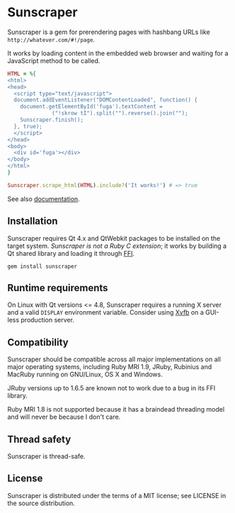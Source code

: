 Sunscraper
==========

Sunscraper is a gem for prerendering pages with hashbang URLs like `http://whatever.com/#!/page`.

It works by loading content in the embedded web browser and waiting for a JavaScript method to be
called.

```ruby
HTML = %{
<html>
<head>
  <script type="text/javascript">
  document.addEventListener("DOMContentLoaded", function() {
    document.getElementById('fuga').textContent =
              ("!skrow tI").split("").reverse().join("");
    Sunscraper.finish();
  }, true);
  </script>
</head>
<body>
  <div id='fuga'></div>
</body>
</html>
}

Sunscraper.scrape_html(HTML).include?('It works!') # => true
```

See also [documentation][].

  [documentation]: http://rdoc.info/gems/sunscraper/Sunscraper

Installation
------------

Sunscraper requires Qt 4.x and QtWebkit packages to be installed on the target system. *Sunscraper is not a Ruby
C extension*; it works by building a Qt shared library and loading it through [FFI][].

  [FFI]: http://en.wikipedia.org/wiki/Foreign_Function_Interface

    gem install sunscraper

Runtime requirements
--------------------

On Linux with Qt versions <= 4.8, Sunscraper requires a running X server and a valid `DISPLAY` environment
variable. Consider using [Xvfb][] on a GUI-less production server.

  [Xvfb]: http://www.x.org/releases/X11R7.6/doc/man/man1/Xvfb.1.xhtml

Compatibility
-------------

Sunscraper should be compatible across all major implementations on all major operating systems, including
Ruby MRI 1.9, JRuby, Rubinius and MacRuby running on GNU/Linux, OS X and Windows.

JRuby versions up to 1.6.5 are known not to work due to a bug in its FFI library.

Ruby MRI 1.8 is not supported because it has a braindead threading model and will never be because I don't care.

Thread safety
-------------

Sunscraper is thread-safe.

License
-------

Sunscraper is distributed under the terms of a MIT license; see LICENSE in the source distribution.